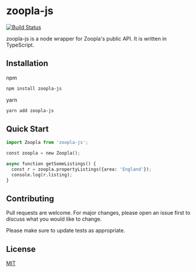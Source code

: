 # zoopla-js
[![Build Status](https://travis-ci.com/freddieerg/zoopla-js.svg?branch=master)](https://travis-ci.com/freddieerg/zoopla-js)

zoopla-js is a node wrapper for Zoopla's public API. It is written in TypeScript.

## Installation
npm
```bash
npm install zoopla-js
```
yarn
```bash
yarn add zoopla-js
```

## Quick Start

```python
import Zoopla from 'zoopla-js';

const zoopla = new Zoopla();

async function getSomeListings() {
  const r = zoopla.propertyListings({area: 'England'});
  console.log(r.listing);
}
```

## Contributing
Pull requests are welcome. For major changes, please open an issue first to discuss what you would like to change.

Please make sure to update tests as appropriate.

## License
[MIT](https://choosealicense.com/licenses/mit/)
